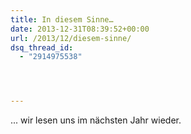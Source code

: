 ```yaml
---
title: In diesem Sinne…
date: 2013-12-31T08:39:52+00:00
url: /2013/12/diesem-sinne/
dsq_thread_id:
  - "2914975538"




---
```

... wir lesen uns im nächsten Jahr wieder.
